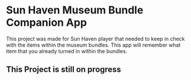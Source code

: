 # Sun Haven Museum Bundle Companion App

This project was made for Sun Haven player that needed to keep in check with the items within the museum bundles.
This app will remember what item that you already turned in within the bundles.

## This Project is still on progress